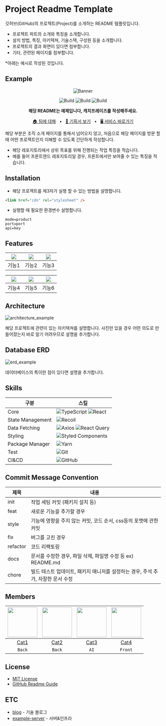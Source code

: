 # Project Readme Template

깃허브(GitHub)의 프로젝트(Project)를 소개하는 README 템플릿입니다.

- 프로젝트 파트의 소개와 특징을 소개합니다.
- 설치 방법, 특징, 아키텍쳐, 기술스택, 구성원 등을 소개합니다.
- 프로젝트의 결과 화면이 있다면 첨부합니다.
- 기타, 관련된 페이지를 첨부합니다.

\*아래는 예시로 작성된 것입니다.

## Example

<div align="center">

![Banner](https://placekitten.com/830/200)

![Build](https://img.shields.io/badge/build-1.0.0-brightgreen?logo=github)
![Build](https://img.shields.io/badge/test-passing-brightgreen?logo=github)
![Build](https://hits.seeyoufarm.com/api/count/incr/badge.svg?url=https%3A%2F%2Fgithub.com%2Fgwansikk%2FTemplates&count_bg=%2379C83D&title_bg=%23555555&icon=github.svg&icon_color=%23E7E7E7&title=hits&edge_flat=false)

**해당 README는 예제입니다, 캐치프레이즈를 작성해주세요.**

[🏠 팀에 대해](https://github.com/gwansikk)
<span>&nbsp;&nbsp;•&nbsp;&nbsp;</span>
[📄 기획서 보기](https://github.com/gwansikk)
<span>&nbsp;&nbsp;•&nbsp;&nbsp;</span>
[🖥️ 서비스 바로가기](https://github.com/gwansikk)

</div>

해당 부분은 조직 소개 페이지를 통해서 넘어오지 않고, 처음으로 해당 페이지를 방문 할때 어떤 프로젝트인지 이해할 수 있도록 간단하게 작성합니다.

- 해당 레포지토리에서 상위 목표를 위해 진행되는 작업 특징을 적습니다.
- 예를 들어 프론트엔드 레포지토리일 경우, 프론트에서만 보여줄 수 있는 특징을 적습니다.

## Installation

- 해당 프로젝트를 제3자가 실행 할 수 있는 방법을 설명합니다.

```html
<link href="cdn" rel="stylesheet" />
```

- 실행할 때 필요한 환경변수 설명합니다.

```text
mode=product
port=port
api=key
```

## Features

| <img src="https://placekitten.com/300/600"  /> | <img src="https://placekitten.com/300/600"  /> | <img src="https://placekitten.com/300/600"  /> |
| :--------------------------------------------: | :--------------------------------------------: | :--------------------------------------------: |
|                     기능1                      |                     기능2                      |                     기능3                      |

| <img src="https://placekitten.com/300/600"  /> | <img src="https://placekitten.com/300/600"  /> | <img src="https://placekitten.com/300/600"  /> |
| :--------------------------------------------: | :--------------------------------------------: | :--------------------------------------------: |
|                     기능4                      |                     기능5                      |                     기능6                      |

## Architecture

![architecture_example](https://placekitten.com/800/600)

해당 프로젝트에 관련이 있는 아키텍쳐를 설명합니다. 사진만 있을 경우 어떤 의도로 만들어졌는지 바로 알기 어려우므로 설명을 추가합니다.

## Database ERD

![erd_example](https://placekitten.com/800/600)

데이터베이스의 특이한 점이 있다면 설명을 추가합니다.

## Skills

| 구분             | 스킬                                                                                                                                                                                                                 |
| ---------------- | -------------------------------------------------------------------------------------------------------------------------------------------------------------------------------------------------------------------- |
| Core             | ![TypeScript](https://img.shields.io/badge/TypeScript-3178C6.svg?style=flat-square&logo=TypeScript&logoColor=white) ![React](https://img.shields.io/badge/React-61DAFB?style=flat-square&logo=React&logoColor=black) |
| State Management | ![Recoil](https://img.shields.io/badge/Recoil-3578E5?style=flat-square&logo=recoil&logoColor=white)                                                                                                                  |
| Data Fetching    | ![Axios](https://img.shields.io/badge/Axios-5A29E4?style=flat-square&logo=Axios&logoColor=white) ![React Query](https://img.shields.io/badge/React_Query-FF4154?style=flat-square&logo=ReactQuery&logoColor=white)   |
| Styling          | ![Styled Components](https://img.shields.io/badge/styled--components-DB7093?style=flat-square&logo=styled-components&logoColor=white)                                                                                |
| Package Manager  | ![Yarn](https://img.shields.io/badge/Yarn-2C8EBB?style=flat-square&logo=yarn&logoColor=white)                                                                                                                        |
| Test             | ![Git](https://img.shields.io/badge/git-%23F05033.svg?style=flat-square&logo=git&logoColor=white)                                                                                                                    |
| CI&CD            | ![GitHub](https://img.shields.io/badge/github-%23121011.svg?style=flat-square&logo=github&logoColor=white)                                                                                                           |

## Commit Message Convention

| 제목     | 내용                                                                             |
| -------- | -------------------------------------------------------------------------------- |
| init     | 작업 세팅 커밋 (패키지 설치 등)                                                  |
| feat     | 새로운 기능을 추가할 경우                                                        |
| style    | 기능에 영향을 주지 않는 커밋, 코드 순서, css등의 포맷에 관한 커밋                |
| fix      | 버그를 고친 경우                                                                 |
| refactor | 코드 리팩토링                                                                    |
| docs     | 문서를 수정한 경우, 파일 삭제, 파일명 수정 등 ex) README.md                      |
| chore    | 빌드 테스트 업데이트, 패키지 매니저를 설정하는 경우, 주석 추가, 자잘한 문서 수정 |

## Members

| <img src="https://placekitten.com/96/96" width="96" /> | <img src="https://placekitten.com/96/96" width="96" /> | <img src="https://placekitten.com/96/96" width="96" /> | <img src="https://placekitten.com/96/96" width="96" /> |
| :----------------------------------------------------: | :----------------------------------------------------: | :----------------------------------------------------: | :----------------------------------------------------: |
|          [Cat1](https://github.com/gwansikk)           |          [Cat2](https://github.com/gwansikk)           |          [Cat3](https://github.com/gwansikk)           |          [Cat4](https://github.com/gwansikk)           |
|                         `Back`                         |                         `Back`                         |                          `AI`                          |                        `Front`                         |

## License

- [MIT License](https://github.com/gwansikk)
- [GitHub Readme Guide](https://github.com/gwansikk)

## ETC

- [blog](https://github.com/gwansikk) - 기술 블로그
- [example-server](https://github.com/gwansikk) - 서버&인프라
